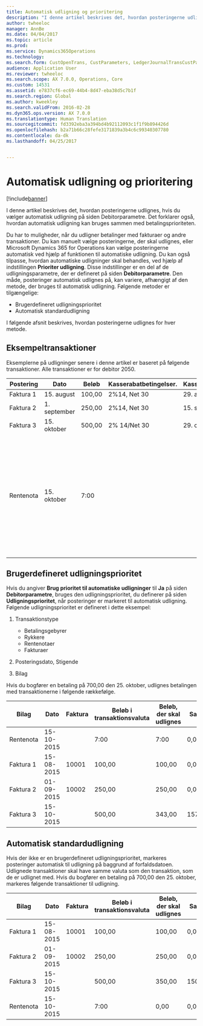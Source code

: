 ```yaml
---
title: Automatisk udligning og prioritering
description: "I denne artikel beskrives det, hvordan posteringerne udlignes, hvis du vælger automatisk udligning på siden Debitorparametre. Det forklarer også, hvordan automatisk udligning kan bruges sammen med betalingsprioriteten."
author: twheeloc
manager: AnnBe
ms.date: 04/04/2017
ms.topic: article
ms.prod: 
ms.service: Dynamics365Operations
ms.technology: 
ms.search.form: CustOpenTrans, CustParameters, LedgerJournalTransCustPaym
audience: Application User
ms.reviewer: twheeloc
ms.search.scope: AX 7.0.0, Operations, Core
ms.custom: 14531
ms.assetid: e7837cf6-ec69-44b4-8d47-eba38d5c7b1f
ms.search.region: Global
ms.author: kweekley
ms.search.validFrom: 2016-02-28
ms.dyn365.ops.version: AX 7.0.0
ms.translationtype: Human Translation
ms.sourcegitcommit: fd3392eba3a394bd4b92112093c1f1f9b894426d
ms.openlocfilehash: b2a71b66c28fefe3171839a3b4c6c99340307780
ms.contentlocale: da-dk
ms.lasthandoff: 04/25/2017


---
```


# <a name="automatic-settlement-and-prioritization"></a>Automatisk udligning og prioritering

[!include[banner](../includes/banner.md)]


I denne artikel beskrives det, hvordan posteringerne udlignes, hvis du vælger automatisk udligning på siden Debitorparametre. Det forklarer også, hvordan automatisk udligning kan bruges sammen med betalingsprioriteten.

Du har to muligheder, når du udligner betalinger med fakturaer og andre transaktioner. Du kan manuelt vælge posteringerne, der skal udlignes, eller Microsoft Dynamics 365 for Operations kan vælge posteringerne automatisk ved hjælp af funktionen til automatiske udligning. Du kan også tilpasse, hvordan automatiske udligninger skal behandles, ved hjælp af indstillingen **Prioriter udligning**. Disse indstillinger er en del af de udligningsparametre, der er defineret på siden **Debitorparametre**. Den måde, posteringer automatisk udlignes på, kan variere, afhængigt af den metode, der bruges til automatisk udligning. Følgende metoder er tilgængelige:

-   Brugerdefineret udligningsprioritet
-   Automatisk standardudligning

I følgende afsnit beskrives, hvordan posteringerne udlignes for hver metode.

## <a name="example-transactions"></a>Eksempeltransaktioner
Eksemplerne på udligninger senere i denne artikel er baseret på følgende transaktioner. Alle transaktioner er for debitor 2050.

| Postering   | Dato        | Beløb | Kasserabatbetingelser. | Kasserabatdato | Kommentarer                                                                                                                                                                                      |
|---------------|-------------|--------|---------------------|--------------------|-----------------------------------------------------------------------------------------------------------------------------------------------------------------------------------------------|
| Faktura 1     | 15. august   | 100,00 | 2%14, Net 30        | 29. august          |                                                                                                                                                                                               |
| Faktura 2     | 1. september | 250,00 | 2%14, Net 30        | 15. september       |                                                                                                                                                                                               |
| Faktura 3     | 15. oktober  | 500,00 | 2% 14/Net 30        | 29. oktober         |                                                                                                                                                                                               |
| Rentenota | 15. oktober  | 7:00   |                     |                    | Denne rentenota er for faktura 1 og 2. Beløbet beregnes som 2 procent renter på beløb, der er forfaldet for mindst 30 dage siden. F.eks. 0,02 × (100,00 + 250,00) = 7,00. |

## <a name="userdefined-settlement-priority"></a>Brugerdefineret udligningsprioritet
Hvis du angiver **Brug prioritet til automatiske udligninger** til **Ja** på siden **Debitorparametre**, bruges den udligningsprioritet, du definerer på siden **Udligningsprioritet**, når posteringer er markeret til automatisk udligning. Følgende udligningsprioritet er defineret i dette eksempel:

1.  Transaktionstype
    -   Betalingsgebyrer
    -   Rykkere
    -   Rentenotaer
    -   Fakturaer

2.  Posteringsdato, Stigende
3.  Bilag

Hvis du bogfører en betaling på 700,00 den 25. oktober, udlignes betalingen med transaktionerne i følgende rækkefølge.

| Bilag       | Dato       | Faktura | Beløb i transaktionsvaluta | Beløb, der skal udlignes | Saldo | Valuta |
|---------------|------------|---------|--------------------------------|------------------|---------|----------|
| Rentenota | 15-10-2015 |         | 7:00                           | 7:00             | 0,00    | USD      |
| Faktura 1     | 15-08-2015  | 10001   | 100,00                         | 100,00           | 0,00    | USD      |
| Faktura 2     | 01-09-2015   | 10002   | 250,00                         | 250,00           | 0,00    | USD      |
| Faktura 3     | 15-10-2015 |         | 500,00                         | 343,00           | 157,00  | USD      |

## <a name="default-automatic-settlement"></a>Automatisk standardudligning
Hvis der ikke er en brugerdefineret udligningsprioritet, markeres posteringer automatisk til udligning på baggrund af forfaldsdatoen. Udlignede transaktioner skal have samme valuta som den transaktion, som de er udlignet med. Hvis du bogfører en betaling på 700,00 den 25. oktober, markeres følgende transaktioner til udligning.

| Bilag       | Dato       | Faktura | Beløb i transaktionsvaluta | Beløb, der skal udlignes | Saldo | Valuta |
|---------------|------------|---------|--------------------------------|------------------|---------|----------|
| Faktura 1     | 15-08-2015  | 10001   | 100,00                         | 100,00           | 0,00    | USD      |
| Faktura 2     | 01-09-2015   | 10002   | 250,00                         | 250,00           | 0,00    | USD      |
| Faktura 3     | 15-10-2015 |         | 500,00                         | 350,00           | 150,00  | USD      |
| Rentenota | 15-10-2015 |         | 7:00                           | 0,00             | 0,00    | USD      |






